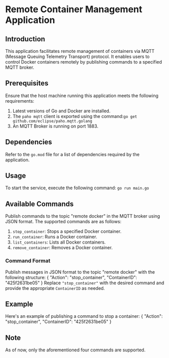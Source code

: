# Remote Container Management Application

## Introduction
This application facilitates remote management of containers via MQTT (Message Queuing Telemetry Transport) protocol. It enables users to control Docker containers remotely by publishing commands to a specified MQTT broker.

## Prerequisites
Ensure that the host machine running this application meets the following requirements:
1. Latest versions of Go and Docker are installed.
2. The `paho mqtt` client is exported using the command:`go get github.com/eclipse/paho.mqtt.golang`
3. An MQTT Broker is running on port 1883.

## Dependencies
Refer to the `go.mod` file for a list of dependencies required by the application.

## Usage
To start the service, execute the following command: `go run main.go`

## Available Commands
Publish commands to the topic "remote docker" in the MQTT broker using JSON format. The supported commands are as follows:
1. `stop_container`: Stops a specified Docker container.
2. `run_container`: Runs a Docker container.
3. `list_containers`: Lists all Docker containers.
4. `remove_container`: Removes a Docker container.

### Command Format
Publish messages in JSON format to the topic "remote docker" with the following structure:
{
"Action": "stop_container",
"ContainerID": "425f2631be05"
}
Replace `"stop_container"` with the desired command and provide the appropriate `ContainerID` as needed.

## Example
Here's an example of publishing a command to stop a container:
{
"Action": "stop_container",
"ContainerID": "425f2631be05"
}

## Note
As of now, only the aforementioned four commands are supported.


